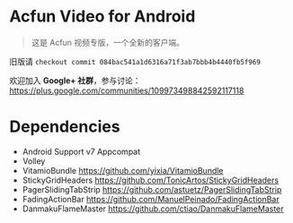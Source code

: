 Acfun Video for Android
====
>这是 Acfun 视频专版，一个全新的客户端。

旧版请 `checkout commit 084bac541a1d6316a71f3ab7bbb4b4440fb5f969`

欢迎加入 __Google+ 社群__，参与讨论：<https://plus.google.com/communities/109973498842592117118>


Dependencies
===

- Android Support v7 Appcompat
- Volley 
- VitamioBundle <https://github.com/yixia/VitamioBundle>
- StickyGridHeaders <https://github.com/TonicArtos/StickyGridHeaders>
- PagerSlidingTabStrip <https://github.com/astuetz/PagerSlidingTabStrip>
- FadingActionBar <https://github.com/ManuelPeinado/FadingActionBar>
- DanmakuFlameMaster <https://github.com/ctiao/DanmakuFlameMaster>
